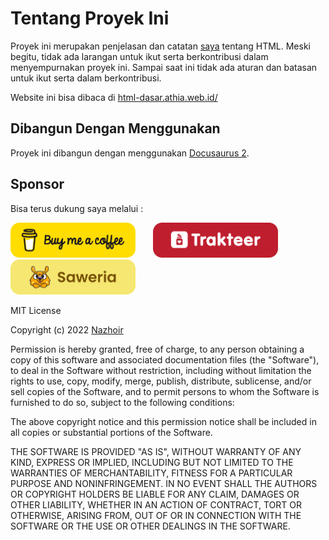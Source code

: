 # Tentang Proyek Ini

Proyek ini merupakan penjelasan dan catatan [saya](https://github.com/nazhoir) tentang HTML. Meski begitu, tidak ada larangan untuk ikut serta berkontribusi dalam menyempurnakan proyek ini. Sampai saat ini tidak ada aturan dan batasan untuk ikut serta dalam berkontribusi.

Website ini bisa dibaca di [html-dasar.athia.web.id/](https://html-dasar.athia.web.id/)





## Dibangun Dengan Menggunakan

Proyek ini dibangun dengan menggunakan [Docusaurus 2](https://docusaurus.io/).


## Sponsor

Bisa terus dukung saya melalui :

[<img src="https://github.com/nazhoir/html-dasar-hingga-mahir/blob/master/static/img/buymeecoffe.png?raw=true" width="200"/>](https://www.buymeacoffee.com/nazhoir)
&nbsp; &nbsp; &nbsp; 
[<img src="https://github.com/nazhoir/html-dasar-hingga-mahir/blob/master/static/img/trakteer.png?raw=true" width="200"/>](https://trakteer.id/nazhoir)
&nbsp; &nbsp; &nbsp; 
[<img src="https://github.com/nazhoir/html-dasar-hingga-mahir/blob/master/static/img/saweria.png?raw=true" width="200"/>](https://saweria.com/nazhoir)




MIT License

Copyright (c) 2022 [Nazhoir](https://github.com/nazhoir)

Permission is hereby granted, free of charge, to any person obtaining a copy
of this software and associated documentation files (the "Software"), to deal
in the Software without restriction, including without limitation the rights
to use, copy, modify, merge, publish, distribute, sublicense, and/or sell
copies of the Software, and to permit persons to whom the Software is
furnished to do so, subject to the following conditions:

The above copyright notice and this permission notice shall be included in all
copies or substantial portions of the Software.

THE SOFTWARE IS PROVIDED "AS IS", WITHOUT WARRANTY OF ANY KIND, EXPRESS OR
IMPLIED, INCLUDING BUT NOT LIMITED TO THE WARRANTIES OF MERCHANTABILITY,
FITNESS FOR A PARTICULAR PURPOSE AND NONINFRINGEMENT. IN NO EVENT SHALL THE
AUTHORS OR COPYRIGHT HOLDERS BE LIABLE FOR ANY CLAIM, DAMAGES OR OTHER
LIABILITY, WHETHER IN AN ACTION OF CONTRACT, TORT OR OTHERWISE, ARISING FROM,
OUT OF OR IN CONNECTION WITH THE SOFTWARE OR THE USE OR OTHER DEALINGS IN THE
SOFTWARE.
